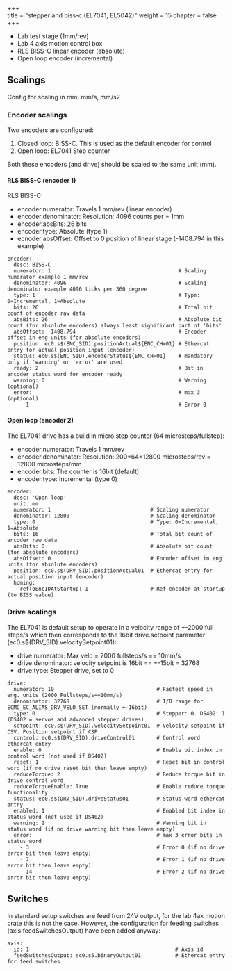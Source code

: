 +++  
title = "stepper and biss-c (EL7041, EL5042)"
weight = 15
chapter = false  
+++

* Lab test stage (1mm/rev)
* Lab 4 axis motion control box
* RLS BISS-C linear encoder (absolute)
* Open loop encoder (incremental)

## Scalings
Config for scaling in mm, mm/s, mm/s2

### Encoder scalings
Two encoders are configured:
1. Closed loop: BISS-C. This is used as the default encoder for control
2. Open loop: EL7041 Step counter

Both these encoders (and drive) should be scaled to the same unit (mm).

####  RLS BISS-C (encoder 1)

RLS BISS-C:
* encoder.numerator: Travels 1 mm/rev (linear encoder)
* encoder.denominator: Resolution: 4096 counts per = 1mm
* encoder.absBits: 26 bits
* encoder.type: Absolute (type 1)
* ecnoder.absOffset: Offset to 0 position of linear stage (-1408.794 in this example)

```
encoder:
  desc: BISS-C
  numerator: 1                                         # Scaling numerator example 1 mm/rev
  denominator: 4096                                    # Scaling denominator example 4096 ticks per 360 degree
  type: 1                                              # Type: 0=Incremental, 1=Absolute
  bits: 26                                             # Total bit count of encoder raw data
  absBits: 26                                          # Absolute bit count (for absolute encoders) always least significant part of 'bits'
  absOffset: -1408.794                                 # Encoder offset in eng units (for absolute encoders)
  position: ec0.s$(ENC_SID).positionActual${ENC_CH=01} # Ethercat entry for actual position input (encoder)
  status: ec0.s$(ENC_SID).encoderStatus${ENC_CH=01}    # mandatory only if 'warning' or 'error' are used
  ready: 2                                             # Bit in encoder status word for encoder ready
  warning: 0                                           # Warning (optional)
  error:                                               # max 3 (optional)
    - 1                                                # Error 0
```

#### Open loop (encoder 2)
The EL7041 drive has a build in micro step counter (64 microsteps/fullstep):
* encoder.numerator: Travels 1 mm/rev
* encoder.denominator: Resolution: 200*64=12800 microsteps/rev = 12800 microsteps/mm
* encoder.bits: The counter is 16bit (default)
* encoder.type: Incremental (type 0)

```
encoder:
  desc: 'Open loop'
  unit: mm
  numerator: 1                                # Scaling numerator
  denominator: 12800                          # Scaling denominator
  type: 0                                     # Type: 0=Incremental, 1=Absolute
  bits: 16                                    # Total bit count of encoder raw data
  absBits: 0                                  # Absolute bit count (for absolute encoders)
  absOffset: 0                                # Encoder offset in eng units (for absolute encoders)
  position: ec0.s$(DRV_SID).positionActual01  # Ethercat entry for actual position input (encoder)
  homing:
    refToEncIDAtStartup: 1                    # Ref encoder at startup (to BISS value)

```
### Drive scalings

The EL7041 is default setup to operate in a velocity range of +-2000 full steps/s which then corresponds to the 16bit drive.setpoint parameter (ec0.s$(DRV_SID).velocitySetpoint01):
* drive.numerator: Max velo = 2000 fullsteps/s == 10mm/s
* drive.denominator: velocity setpoint is 16bit == +-15bit = 32768
* drive.type: Stepper drive, set to 0

```
drive:
  numerator: 10                                 # Fastest speed in eng. units (2000 Fullsteps/s==10mm/s)
  denominator: 32768                            # I/O range for ECMC_EC_ALIAS_DRV_VELO_SET (normally +-16bit)
  type: 0                                       # Stepper: 0. DS402: 1 (DS402 = servos and advanced stepper drives)
  setpoint: ec0.s$(DRV_SID).velocitySetpoint01  # Velocity setpoint if CSV. Position setpoint if CSP
  control: ec0.s$(DRV_SID).driveControl01       # Control word ethercat entry
  enable: 0                                     # Enable bit index in control word (not used if DS402)
  reset: 1                                      # Reset bit in control word (if no drive reset bit then leave empty)
  reduceTorque: 2                               # Reduce torque bit in drive control word
  reduceTorqueEnable: True                      # Enable reduce torque functionality
  status: ec0.s$(DRV_SID).driveStatus01         # Status word ethercat entry
  enabled: 1                                    # Enabled bit index in status word (not used if DS402)  
  warning: 2                                    # Warning bit in status word (if no drive warning bit then leave empty)
  error:                                        # max 3 error bits in status word
    - 3                                         # Error 0 (if no drive error bit then leave empty)
    - 7                                         # Error 1 (if no drive error bit then leave empty)
    - 14                                        # Error 2 (if no drive error bit then leave empty)
```

## Switches
In standard setup switches are feed from 24V output, for the lab 4ax motion crate this is not the case.
However, the configuration for feeding switches (axis.feedSwitchesOutput) have been added anyway:
```
axis:
  id: 1                                               # Axis id
  feedSwitchesOutput: ec0.s5.binaryOutput01           # Ethercat entry for feed switches

```

